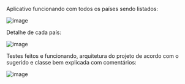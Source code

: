 Aplicativo funcionando com todos os países sendo listados:

![image](https://github.com/user-attachments/assets/8cc6cad6-0682-4335-8389-ee40ca925e70)

Detalhe de cada país:

![image](https://github.com/user-attachments/assets/2c50f059-28de-4f02-8d65-c18e046deed7)

Testes feitos e funcionando, arquitetura do projeto de acordo com o sugerido e classe bem explicada com comentários:

![image](https://github.com/user-attachments/assets/278d9608-3241-41e0-9ca7-47db6d26587f)
